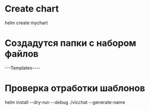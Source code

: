 # Create chart
helm create mychart
# Создадутся папки с набором файлов
---Templates----
# Проверка отработки шаблонов
helm install --dry-run --debug ./vicchat --generate-name

